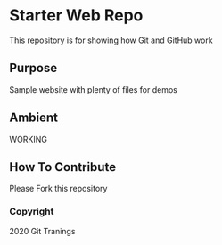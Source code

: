 # Starter Web Repo

This repository is for showing how Git and GitHub work

## Purpose

Sample website with plenty of files for demos

## Ambient

WORKING

## How To Contribute

Please Fork this repository

### Copyright

2020 Git Tranings